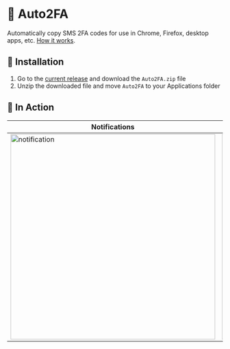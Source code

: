 # 🔐 Auto2FA
Automatically copy SMS 2FA codes for use in Chrome, Firefox, desktop apps, etc. [How it works](https://github.com/jtbergman/Auto2FA/blob/main/DEVELOPERS.md).

## 🚀 Installation
1. Go to the [current release](https://github.com/jtbergman/Auto2FA/releases/tag/v1.0) and download the `Auto2FA.zip` file
2. Unzip the downloaded file and move `Auto2FA` to your Applications folder 

## 📸 In Action
| Notifications | Permissions |
| --- | --- |
| <img width="478" alt="notification" src="https://user-images.githubusercontent.com/61445278/213906464-2d3b322a-92a6-4122-843d-bb732ad407a9.png"> | <img width="478" alt="permissions" src="https://user-images.githubusercontent.com/61445278/213906411-b2fddfdc-5633-48ce-872b-61ddf4009c5e.png"> |
